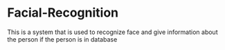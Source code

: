 # Facial-Recognition
This is a system that is used to recognize face and give information about the person if the person is in database
